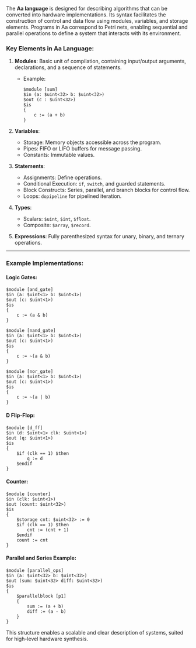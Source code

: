The **Aa language** is designed for describing algorithms that can be converted into hardware implementations. Its syntax facilitates the construction of control and data flow using modules, variables, and storage elements. Programs in Aa correspond to Petri nets, enabling sequential and parallel operations to define a system that interacts with its environment.

### Key Elements in Aa Language:

1. **Modules**: Basic unit of compilation, containing input/output arguments, declarations, and a sequence of statements.
    
    - Example:
        
        ```aa
        $module [sum]
        $in (a: $uint<32> b: $uint<32>)
        $out (c : $uint<32>)
        $is
        {
            c := (a + b)
        }
        ```
        
2. **Variables**:
    
    - Storage: Memory objects accessible across the program.
    - Pipes: FIFO or LIFO buffers for message passing.
    - Constants: Immutable values.
3. **Statements**:
    
    - Assignments: Define operations.
    - Conditional Execution: `if`, `switch`, and guarded statements.
    - Block Constructs: Series, parallel, and branch blocks for control flow.
    - Loops: `dopipeline` for pipelined iteration.
4. **Types**:
    
    - Scalars: `$uint`, `$int`, `$float`.
    - Composite: `$array`, `$record`.
5. **Expressions**: Fully parenthesized syntax for unary, binary, and ternary operations.
    

---

### Example Implementations:

#### Logic Gates:

```aa
$module [and_gate]
$in (a: $uint<1> b: $uint<1>)
$out (c: $uint<1>)
$is
{
    c := (a & b)
}

$module [nand_gate]
$in (a: $uint<1> b: $uint<1>)
$out (c: $uint<1>)
$is
{
    c := ~(a & b)
}

$module [nor_gate]
$in (a: $uint<1> b: $uint<1>)
$out (c: $uint<1>)
$is
{
    c := ~(a | b)
}
```

#### D Flip-Flop:

```aa
$module [d_ff]
$in (d: $uint<1> clk: $uint<1>)
$out (q: $uint<1>)
$is
{
    $if (clk == 1) $then
        q := d
    $endif
}
```

#### Counter:

```aa
$module [counter]
$in (clk: $uint<1>)
$out (count: $uint<32>)
$is
{
    $storage cnt: $uint<32> := 0
    $if (clk == 1) $then
        cnt := (cnt + 1)
    $endif
    count := cnt
}
```

#### Parallel and Series Example:

```aa
$module [parallel_ops]
$in (a: $uint<32> b: $uint<32>)
$out (sum: $uint<32> diff: $uint<32>)
$is
{
    $parallelblock [p1]
    {
        sum := (a + b)
        diff := (a - b)
    }
}
```

This structure enables a scalable and clear description of systems, suited for high-level hardware synthesis.